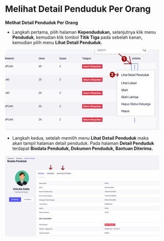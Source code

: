 # Melihat Detail Penduduk Per Orang

**Melihat Detail Penduduk Per Orang**

* Langkah pertama, pilih halaman **Kependudukan,** selanjutnya klik menu **Penduduk**, kemudian klik tombol **Titik Tiga** pada sebelah kanan, kemudian pilih menu **Lihat Detail Penduduk.**

![](../../../.gitbook/assets/11.png)

* Langkah kedua, setelah memilih menu **Lihat Detail Penduduk** maka akan tampil halaman detail penduduk. Pada halaman **Detail Penduduk** terdapat **Biodata Penduduk, Dokumen Penduduk, Bantuan Diterima.**

![](../../../.gitbook/assets/12.png)

